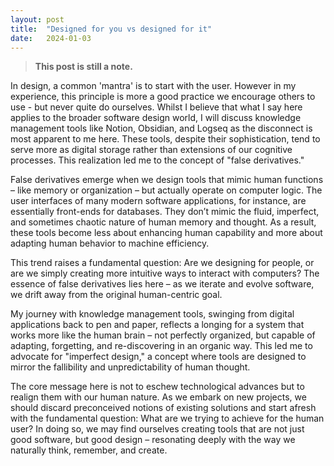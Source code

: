 ```yaml
---
layout: post
title:  "Designed for you vs designed for it"
date:   2024-01-03
---
```

> **This post is still a note.**

In design, a common 'mantra' is to start with the user. However in my experience, this principle is more a good practice we encourage others to use - but never quite do ourselves. Whilst I believe that what I say here applies to the broader software design world, I will discuss knowledge management tools like Notion, Obsidian, and Logseq as the disconnect is most apparent to me here. These tools, despite their sophistication, tend to serve more as digital storage rather than extensions of our cognitive processes. This realization led me to the concept of "false derivatives."

False derivatives emerge when we design tools that mimic human functions – like memory or organization – but actually operate on computer logic. The user interfaces of many modern software applications, for instance, are essentially front-ends for databases. They don’t mimic the fluid, imperfect, and sometimes chaotic nature of human memory and thought. As a result, these tools become less about enhancing human capability and more about adapting human behavior to machine efficiency.

This trend raises a fundamental question: Are we designing for people, or are we simply creating more intuitive ways to interact with computers? The essence of false derivatives lies here – as we iterate and evolve software, we drift away from the original human-centric goal.

My journey with knowledge management tools, swinging from digital applications back to pen and paper, reflects a longing for a system that works more like the human brain – not perfectly organized, but capable of adapting, forgetting, and re-discovering in an organic way. This led me to advocate for "imperfect design," a concept where tools are designed to mirror the fallibility and unpredictability of human thought.

The core message here is not to eschew technological advances but to realign them with our human nature. As we embark on new projects, we should discard preconceived notions of existing solutions and start afresh with the fundamental question: What are we trying to achieve for the human user? In doing so, we may find ourselves creating tools that are not just good software, but good design – resonating deeply with the way we naturally think, remember, and create.